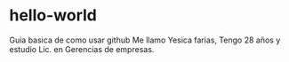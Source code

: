 # hello-world
Guia basica de como usar github 
Me llamo Yesica farias, Tengo 28 años y estudio Lic. en Gerencias de empresas.
